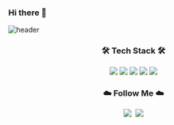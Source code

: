 ### Hi there 👋

![header](https://capsule-render.vercel.app/api?type=wave&color=auto&height=300&section=header&text=Welcome&fontSize=90)

<h3 align="center">🛠️ Tech Stack 🛠️</h3>
<p align="center">
  <img src="https://img.shields.io/badge/Python-3776AB?style=for-the-badge&logo=Python&logoColor=white"> <img src="https://img.shields.io/badge/C-A8B9CC?style=for-the-badge&logo=C&logoColor=white"> <img src="https://img.shields.io/badge/C++-00599C?style=for-the-badge&logo=C%2B%2B&logoColor=white"> <img src="https://img.shields.io/badge/SpringBoot-6DB33F?style=for-the-badge&logo=SpringBoot&logoColor=white"> <img src="https://img.shields.io/badge/Mysql-4479A1?style=for-the-badge&logo=Mysql&logoColor=white">
  <br>
</p>

<h3 align="center">☁️ Follow Me ☁️</h3>
<p align="center">
  <a href="https://rimse.tistory.com/"><img src="https://img.shields.io/badge/Tech%20Blog-11B48A?style=flat-square&logo=Vimeo&logoColor=white&link=https://velog.io/@hyeinisfree"/></a>&nbsp
  <a href="rimse@ewhain.net"><img src="https://img.shields.io/badge/Gmail-d14836?style=flat-square&logo=Gmail&logoColor=white&link=kimhyein7110@gmail.com"/></a>

